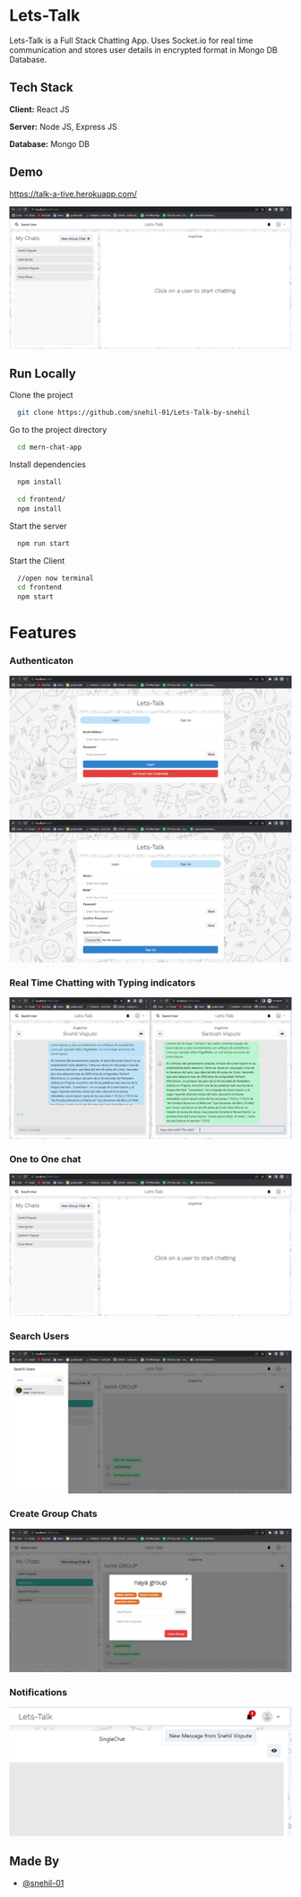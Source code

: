 
# Lets-Talk

Lets-Talk is a Full Stack Chatting App.
Uses Socket.io for real time communication and stores user details in encrypted format in Mongo DB Database.
## Tech Stack

**Client:** React JS

**Server:** Node JS, Express JS

**Database:** Mongo DB
  
## Demo

https://talk-a-tive.herokuapp.com/

![](https://github.com/snehil-01/Lets-Talk-by-snehil/blob/main/screenshots/single-chat.png)
## Run Locally

Clone the project

```bash
  git clone https://github.com/snehil-01/Lets-Talk-by-snehil
```

Go to the project directory

```bash
  cd mern-chat-app
```

Install dependencies

```bash
  npm install
```

```bash
  cd frontend/
  npm install
```

Start the server

```bash
  npm run start
```
Start the Client

```bash
  //open now terminal
  cd frontend
  npm start
```

  
# Features

### Authenticaton
![](https://github.com/snehil-01/Lets-Talk-by-snehil/blob/main/screenshots/login.png)
![](https://github.com/snehil-01/Lets-Talk-by-snehil/blob/main/screenshots/sign-up.png)
### Real Time Chatting with Typing indicators
![](https://github.com/snehil-01/Lets-Talk-by-snehil/blob/main/screenshots/realtime-chatting.png)
### One to One chat
![](https://github.com/snehil-01/Lets-Talk-by-snehil/blob/main/screenshots/single-chat.png)
### Search Users
![](https://github.com/snehil-01/Lets-Talk-by-snehil/blob/main/screenshots/search.png)
### Create Group Chats
![](https://github.com/snehil-01/Lets-Talk-by-snehil/blob/main/screenshots/group-chat.png)
### Notifications 
![](https://github.com/snehil-01/Lets-Talk-by-snehil/blob/main/screenshots/notification.png)

## Made By

- [@snehil-01](https://github.com/snehil-01)

  
